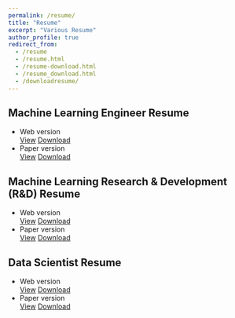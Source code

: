 ```yaml
---
permalink: /resume/
title: "Resume"
excerpt: "Various Resume"
author_profile: true
redirect_from: 
  - /resume
  - /resume.html
  - /resume-download.html
  - /resume_download.html
  - /downloadresume/
---
```


## Machine Learning Engineer Resume
- Web version     
[View](../files/Resume-SamavedamManikhantaPraphul-MLE.pdf)
[Download](https://github.com/PraphulSamavedam/praphulsamavedam.github.io/raw/master/files/Resume-SamavedamManikhantaPraphul-MLE.pdf)
- Paper version      
[View](../files/PaperResume-SamavedamManikhantaPraphul-MLE.pdf)
[Download](https://github.com/PraphulSamavedam/praphulsamavedam.github.io/raw/master/files/PaperResume-SamavedamManikhantaPraphul-MLE.pdf)

## Machine Learning Research & Development (R&D) Resume
- Web version     
[View](../files/Resume-SamavedamManikhantaPraphul-ML-RD.pdf)
[Download](https://github.com/PraphulSamavedam/praphulsamavedam.github.io/raw/master/files/Resume-SamavedamManikhantaPraphul-ML-RD.pdf)
- Paper version     
[View](../files/PaperResume-SamavedamManikhantaPraphul-ML-RD.pdf)
[Download](https://github.com/PraphulSamavedam/praphulsamavedam.github.io/raw/master/files/PaperResume-SamavedamManikhantaPraphul-ML-RD.pdf)

## Data Scientist Resume
- Web version     
[View](../files/Resume-SamavedamManikhantaPraphul-DataScientist.pdf)
[Download](https://github.com/PraphulSamavedam/praphulsamavedam.github.io/raw/master/files/Resume-SamavedamManikhantaPraphul-DataScientist.pdf)
- Paper version     
[View](../files/PaperResume-SamavedamManikhantaPraphul-DataScientist.pdf)
[Download](https://github.com/PraphulSamavedam/praphulsamavedam.github.io/raw/master/files/PaperResume-SamavedamManikhantaPraphul-DataScientist.pdf)

